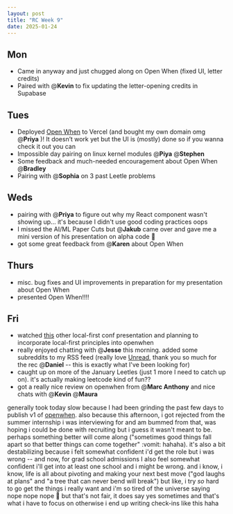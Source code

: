 ```yaml
---
layout: post
title: "RC Week 9"
date: 2025-01-24 
---
```

## Mon

- Came in anyway and just chugged along on Open When (fixed UI, letter credits)
- Paired with @**Kevin**  to fix updating the letter-opening credits in Supabase

## Tues

- Deployed [Open When](https://www.openwhen.site/) to Vercel (and bought my own domain omg @**Priya** )! It doesn’t work yet but the UI is (mostly) done so if you wanna check it out you can
- Impossible day pairing on linux kernel modules @**Piya** @**Stephen**
- Some feedback and much-needed encouragement about Open When @**Bradley**
- Pairing with @**Sophia**  on 3 past Leetle problems

## Weds

- pairing with @**Priya** to figure out why my React component wasn't showing up... it's because I didn't use good coding practices oops
- I missed the AI/ML Paper Cuts but @**Jakub**  came over and gave me a mini version of his presentation on alpha code :face_holding_back_tears:
- got some great feedback from @**Karen** about Open When

## Thurs

- misc. bug fixes and UI improvements in preparation for my presentation about Open When
- presented Open When!!!!

## Fri

- watched [this](https://www.youtube.com/watch?v=NMq0vncHJvU&list=PL4isNRKAwz2O9FxP97_EbOivIWWwSWt5j) other local-first conf presentation and planning to incorporate local-first principles into openwhen
- really enjoyed chatting with @**Jesse** this morning. added some subreddits to my RSS feed (really love [Unread](https://www.goldenhillsoftware.com/unread/), thank you so much for the rec @**Daniel**  -- this is exactly what I've been looking for)
- caught up on more of the January Leetles (just 1 more I need to catch up on). it's actually making leetcode kind of fun??
- got a really nice review on openwhen from @**Marc Anthony** and nice chats with @**Kevin** @**Maura**

generally took today slow because I had been grinding the past few days to publish v1 of [openwhen](https://www.openwhen.site/). also because this afternoon, i got rejected from the summer internship i was interviewing for and am bummed from that, was hoping i could be done with recruiting but i guess it wasn't meant to be. perhaps something better will come along ("sometimes good things fall apart so that better things can come together" :vomit: hahaha). it's also a bit destabilizing because i felt somewhat confident i'd get the role but i was wrong -- and now, for grad school admissions I also feel somewhat confident i'll get into at least one school and i might be wrong. and i know, i know, life is all about pivoting and making your next best move ("god laughs at plans" and "a tree that can never bend will break") but like, i try *so* hard to go get the things i really want and i'm so tired of the universe saying nope nope nope :smiling_face_with_tear: but that's not fair, it does say yes sometimes and that's what i have to focus on otherwise i end up writing check-ins like this haha

